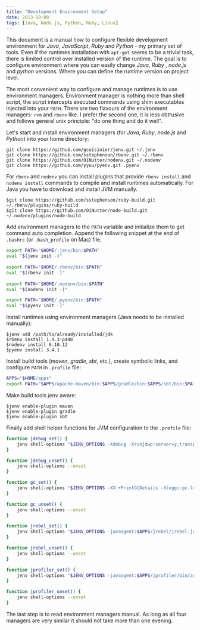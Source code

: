 ```yaml
---
title: "Development Environment Setup"
date: 2013-10-09
tags: [Java, Node.js, Python, Ruby, Linux]
---
```


This document is a manual how to configure flexible development environment for _Java_, _JavaScript_, _Ruby_ and _Python_ - my primary set of tools.
Even if the runtimes installation with `apt-get` seems to be a trivial task, there is limited control over installed version of the runtime.
The goal is to configure environment where you can easily change _Java_, _Ruby_ , _node.js_ and _python_ versions. 
Where you can define the runtime version on project level.

The most convenient way to configure and manage runtimes is to use environment managers.
Environment manager is nothing more than shell script, the script intercepts executed commands using shim executables injected into your `PATH`.
There are two flavours of the environment managers: `rvm` and `rbenv` like.
I prefer the second one, it is less obtrusive and follows general unix principle: "do one thing and do it well".

Let's start and install environment managers (for _Java_, _Ruby_, _node.js_ and _Python_) into your home directory:

``` console
git clone https://github.com/gcuisinier/jenv.git ~/.jenv
git clone https://github.com/sstephenson/rbenv.git ~/.rbenv
git clone https://github.com/OiNutter/nodenv.git ~/.nodenv
git clone https://github.com/yyuu/pyenv.git .pyenv
```

For `rbenv` and `nodenv` you can install plugins that provide `rbenv install` and `nodenv install` commands to compile and install runtimes automatically.
For Java you have to download and install JVM manually.

``` console
$git clone https://github.com/sstephenson/ruby-build.git ~/.rbenv/plugins/ruby-build
$git clone https://github.com/OiNutter/node-build.git ~/.nodenv/plugins/node-build
```
Add environment managers to the `PATH` variable and initialize them to get command auto completion.
Append the following snippet at the end of `.bashrc` (or `.bash_profile` on Mac) file.

``` bash
export PATH="$HOME/.jenv/bin:$PATH"
eval "$(jenv init -)"
 
export PATH="$HOME/.rbenv/bin:$PATH"
eval "$(rbenv init -)"
 
export PATH="$HOME/.nodenv/bin:$PATH"
eval "$(nodenv init -)"

export PATH="$HOME/.pyenv/bin:$PATH"
eval "$(pyenv init -)"
```

Install runtimes using environment managers (Java needs to be installed manually):

``` console
$jenv add /path/to/already/installed/jdk
$rbenv install 1.9.3-p448
$nodenv install 0.10.12
$pyenv install 3.4.1
```

Install build tools (_maven_, _gradle_, _sbt_, etc.), create symbolic links, and configure `PATH` in `.profile` file:

``` bash
APPS="$HOME/apps"
export PATH="$APPS/apache-maven/bin:$APPS/gradle/bin:$APPS/sbt/bin:$PATH"
```

Make build tools _jenv_ aware:

``` console
$jenv enable-plugin maven
$jenv enable-plugin gradle
$jenv enable-plugin sbt
```

Finally add shell helper functions for JVM configuration to the `.profile` file:

``` bash
function jdebug_set() {
    jenv shell-options "$JENV_OPTIONS -Xdebug -Xrunjdwp:server=y,transport=dt_socket,address=8000,suspend=n"
}

function jdebug_unset() {
    jenv shell-options --unset
}

function gc_set() {
    jenv shell-options "$JENV_OPTIONS -XX:+PrintGCDetails -Xloggc:gc.log"
}

function gc_unset() {
    jenv shell-options --unset
}

function jrebel_set() {
    jenv shell-options "$JENV_OPTIONS -javaagent:$APPS/jrebel/jrebel.jar -noverify"
}

function jrebel_unset() {
    jenv shell-options --unset
}

function jprofiler_set() {
    jenv shell-options "$JENV_OPTIONS -javaagent:$APPS/jprofiler/bin/agent.jar"
}

function jprofiler_unset() {
    jenv shell-options --unset
}
```

The last step is to read environment managers manual. As long as all four managers are very similar it should not take more than one evening. 
